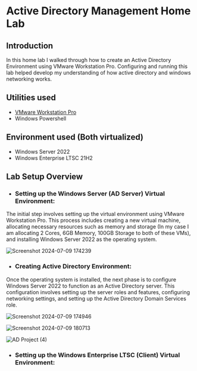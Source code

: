 # Active Directory Management Home Lab
## Introduction
In this home lab I walked through how to create an Active Directory Environment using VMware Workstation Pro. Configuring and running this lab helped develop my understanding of how active directory and windows networking works.
## Utilities used
- [VMware Workstation Pro](https://www.vmware.com/products/workstation-pro/html.html)
- Windows Powershell
## Environment used (Both virtualized)
- Windows Server 2022
- Windows Enterprise LTSC 21H2
## Lab Setup Overview
- ### Setting up the Windows Server (AD Server) Virtual Environment: 
The initial step involves setting up the virtual environment using VMware Workstation Pro. This process includes creating a new virtual machine, allocating necessary resources such as memory and storage (In my case I am allocating 2 Cores, 6GB Memory, 100GB Storage to both of these VMs), and installing Windows Server 2022 as the operating system.

![Screenshot 2024-07-09 174239](https://github.com/Ironfist69/AD-Management-Home-Lab/assets/70436487/5add46bb-1563-4f15-a499-1d517ad09620)

- ### Creating Active Directory Environment:
Once the operating system is installed, the next phase is to configure Windows Server 2022 to function as an Active Directory server. This configuration involves setting up the server roles and features, configuring networking settings, and setting up the Active Directory Domain Services role.

![Screenshot 2024-07-09 174946](https://github.com/Ironfist69/AD-Management-Home-Lab/assets/70436487/a569ae63-3fa2-41ce-a2a9-3cd6396cdf40)


![Screenshot 2024-07-09 180713](https://github.com/Ironfist69/AD-Management-Home-Lab/assets/70436487/84147277-a9a9-47f5-a836-de89765b4395)

![AD Project (4)](https://github.com/Ironfist69/AD-Management-Home-Lab/assets/70436487/9903abf7-7190-424e-a72f-3bdc00d3b734)


- ### Setting up the Windows Enterprise LTSC (Client) Virtual Environment: 
